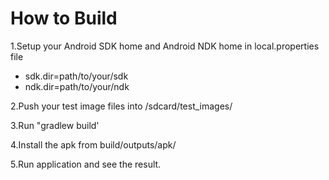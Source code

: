 # How to Build
1.Setup your Android SDK home and Android NDK home in local.properties file
* sdk.dir=path/to/your/sdk
* ndk.dir=path/to/your/ndk

2.Push your test image files into /sdcard/test_images/

3.Run "gradlew build'

4.Install the apk from build/outputs/apk/

5.Run application and see the result.